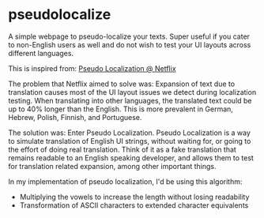 # pseudolocalize

A simple webpage to pseudo-localize your texts.
Super useful if you cater to non-English users as well and do not wish to test your UI layouts across different languages.

This is inspired from: [Pseudo Localization @ Netflix](https://medium.com/netflix-techblog/pseudo-localization-netflix-12fff76fbcbe)

The problem that Netflix aimed to solve was:
Expansion of text due to translation causes most of the UI layout issues we detect during localization testing.
When translating into other languages, the translated text could be up to 40% longer than the English. This is more prevalent in German, Hebrew, Polish, Finnish, and Portuguese.

The solution was:
Enter Pseudo Localization. Pseudo Localization is a way to simulate translation of English UI strings, without waiting for, or going to the effort of doing real translation. Think of it as a fake translation that remains readable to an English speaking developer, and allows them to test for translation related expansion, among other important things.

In my implementation of pseudo localization, I'd be using this algorithm:

- Multiplying the vowels to increase the length without losing readability
- Transformation of ASCII characters to extended character equivalents
